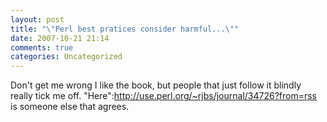 ```yaml
---
layout: post
title: "\"Perl best pratices consider harmful...\""
date: 2007-10-21 21:14
comments: true
categories: Uncategorized
---
```

Don't get me wrong I like the book, but people that just follow it blindly really tick me off. "Here":http://use.perl.org/~rjbs/journal/34726?from=rss is someone else that agrees.
